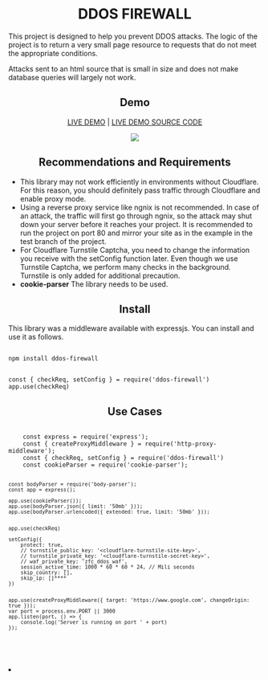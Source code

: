 <h1 align="center">DDOS FIREWALL</h1>
<p>This project is designed to help you prevent DDOS attacks. The logic of the project is to return a very small page resource to requests that do not meet the appropriate conditions.</p>
<p>Attacks sent to an html source that is small in size and does not make database queries will largely not work.</p>

<h2 align="center">Demo</h2>

<p align="center"><a href="https://ddos-firewall-demo.zfc.com.tr/" target="_blank">LIVE DEMO</a> | 
<a href="https://github.com/zfcsoftware/ddos-firewall/tree/test" target="_blank">LIVE DEMO SOURCE CODE</a></p>

<p align="center"><img src="https://github.com/zfcsoftware/ddos-protection/assets/123484092/2bbb692b-c56f-4c7c-9a0e-d6c31a6ec292" /></p>

<h2 align="center">Recommendations and Requirements</h2>
<ul>
    <li>This library may not work efficiently in environments without Cloudflare. For this reason, you should definitely pass traffic through Cloudflare and enable proxy mode.</li>
    <li>Using a reverse proxy service like ngnix is not recommended. In case of an attack, the traffic will first go through ngnix, so the attack may shut down your server before it reaches your project. It is recommended to run the project on port 80 and mirror your site as in the example in the test branch of the project.</li>
    <li>For Cloudflare Turnstile Captcha, you need to change the information you receive with the setConfig function later. Even though we use Turnstile Captcha, we perform many checks in the background. Turnstile is only added for additional precaution.</li>
    <li><b>cookie-parser</b> The library needs to be used.</li>
</ul>

<h2 align="center">Install</h2>
<p>This library was a middleware available with expressjs. You can install and use it as follows.</p>
<pre><code class="language-bash">
npm install ddos-firewall
</code></pre>

<pre><code class="language-js">
const { checkReq, setConfig } = require('ddos-firewall')
app.use(checkReq)
</code></pre>

<h2 align="center">Use Cases</h2>
<pre><code class="language-js">
    const express = require('express');
    const { createProxyMiddleware } = require('http-proxy-middleware');
    const { checkReq, setConfig } = require('ddos-firewall')
    const cookieParser = require('cookie-parser');

    const bodyParser = require('body-parser');
    const app = express();

    app.use(cookieParser());
    app.use(bodyParser.json({ limit: '50mb' }));
    app.use(bodyParser.urlencoded({ extended: true, limit: '50mb' }));


    app.use(checkReq)

    setConfig({
        protect: true,
        // turnstile_public_key: '<cloudflare-turnstile-site-key>',
        // turnstile_private_key: '<cloudflare-turnstile-secret-key>',
        // waf_private_key: 'zfc_ddos_waf',
        session_active_time: 1000 * 60 * 60 * 24, // Mili seconds
        skip_country: [],
        skip_ip: []****
    })


    app.use(createProxyMiddleware({ target: 'https://www.google.com', changeOrigin: true }));
    var port = process.env.PORT || 3000
    app.listen(port, () => {
        console.log('Server is running on port ' + port)
    });
</code></pre>

<p></p>
<p align="center"></p>
<h2></h2>
<h2 align="center"></h2>
<a href="" target="_blank"></a>
<li></li>